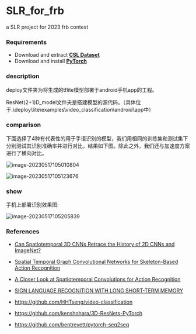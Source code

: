 # SLR_for_frb
a SLR project for 2023 frb contest 

### Requirements

- Download and extract **[CSL Dataset](http://home.ustc.edu.cn/~pjh/openresources/cslr-dataset-2015/index.html)**
- Download and install **[PyTorch](https://pytorch.org/)**

### description

deploy文件夹为将生成的tflite模型部署于android手机app的工程。

ResNet(2+1)D_model文件夹是搭建模型的源代码。（具体位于.\deploy\lite\examples\video_classification\android\app中）

### comparison

下面选择了4种有代表性的用于手语识别的模型，我们用相同的训练集和测试集下分别测试其识别准确率并进行对比，结果如下图。除此之外，我们还与加速度方案进行了横向对比。

![image-20230517105010804](https://charles2530.github.io/image/frb_compare_1.png)

![image-20230517105123676](https://charles2530.github.io/image/frb_compare_2.png)

### show

手机上部署识别效果图:

![image-20230517105205839](D:/coding_file/coding_desktop/blog/Charles2530.github.io/myBlog/source/image/frb_mobile.png)

### References

- [Can Spatiotemporal 3D CNNs Retrace the History of 2D CNNs and ImageNet?](https://arxiv.org/pdf/1711.09577.pdf)

- [Spatial Temporal Graph Convolutional Networks for Skeleton-Based Action Recognition](https://arxiv.org/pdf/1801.07455.pdf)
- [A Closer Look at Spatiotemporal Convolutions for Action Recognition](https://arxiv.org/abs/1711.11248)
- [SIGN LANGUAGE RECOGNITION WITH LONG SHORT-TERM MEMORY](https://ieeexplore.ieee.org/stamp/stamp.jsp?arnumber=7532884)
- https://github.com/HHTseng/video-classification
- https://github.com/kenshohara/3D-ResNets-PyTorch

- https://github.com/bentrevett/pytorch-seq2seq

